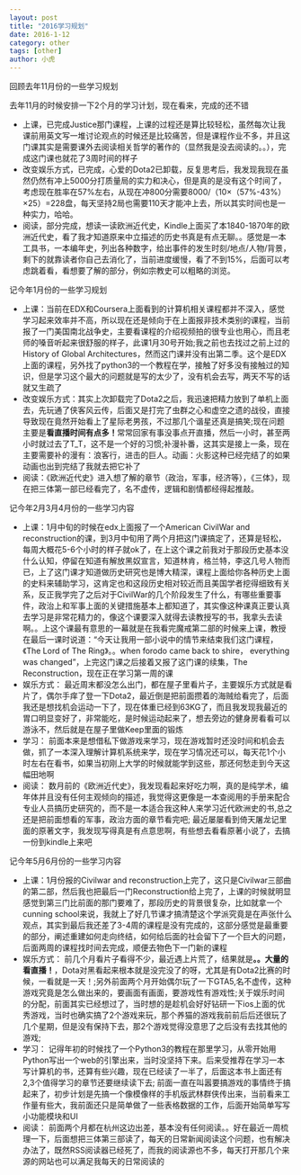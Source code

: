 ```yaml
---
layout: post
title: "2016学习规划"
date: 2016-1-12
category: other
tags: [other]
author: 小虎
---
```



回顾去年11月份的一些学习规划

去年11月的时候安排一下2个月的学习计划，现在看来，完成的还不错

+ 上课，已完成Justice那门课程，上课的过程还是算比较轻松，虽然每次让我课前用英文写一堆讨论观点的时候还是比较痛苦，但是课程作业不多，并且这门课其实是需要课外去阅读相关哲学的著作的（显然我是没去阅读的。。），完成这门课也就花了3周时间的样子
+ 改变娱乐方式，已完成，心爱的Dota2已卸载，反复思考后，我发现我现在虽然仍然有冲上5000分打质量局的实力和决心，但是真的是没有这个时间了，考虑现在胜率在57%左右，从现在冲800分需要8000/（10×（57%-43%）×25）=228盘，每天坚持2局也需要110天才能冲上去，所以其实时间也是一种实力，哈哈。
+ 阅读，部分完成，想读一读欧洲近代史，Kindle上面买了本1840-1870年的欧洲近代史，看了我才知道原来中立描述的历史书真是有点无聊。。感觉是一本工具书，一本编年史，列出各种数字，给出事件的发生时刻/地点/人物/背景，剩下的就靠读者你自己去消化了，当前进度缓慢，看了不到15%，后面可以考虑跳着看，看想要了解的部分，例如宗教史可以粗略的浏览。

记今年1月份的一些学习规划

+ 上课：当前在EDX和Coursera上面看到的计算机相关课程都并不深入，感觉学习起来效率并不高，所以现在还是倾向于在上面报非技术类别的课程，当前报了一门美国南北战争史，主要看课程的介绍视频拍的很专业也用心，而且老师的嗓音听起来很舒服的样子，此课1月30号开始;我之前也去找过之前上过的History of Global Architectures，然而这门课并没有出第二季。这个是EDX上面的课程，另外找了python3的一个教程在学，接触了好多没有接触过的知识，但是学习这个最大的问题就是写的太少了，没有机会去写，两天不写的话就又生疏了
+ 改变娱乐方式：其实上次卸载完了Dota2之后，我迅速把精力放到了单机上面去，先玩通了侠客风云传，后面又是打完了虫群之心和虚空之遗的战役，直接导致现在竟然开始看上了星际老男孩，不过那几个谐星还真是搞笑;现在问题主要是<b>看直播时间有点多！</b>常常回家有事没事点开直播，然后一小时，甚至两小时就过去了T_T，这不是一个好的习惯;补漫补番，这其实是接上一条，现在主要需要补的漫有：浪客行，进击的巨人。动画：火影这种已经完结了的如果动画也出到完结了我就去把它补了
+ 阅读：《欧洲近代史》进入想了解的章节（政治，军事，经济等），《三体》，现在把三体第一部已经看完了，名不虚传，逻辑和剧情都经得起推敲。

记今年2月3月4月份的一些学习内容

+ 上课：1月中旬的时候在edx上面报了一个American CivilWar and reconstruction的课，到3月中旬用了两个月把这门课搞定了，还算是轻松，每周大概花5-6个小时的样子就ok了，在上这个课之前我对于那段历史基本没什么认知，停留在知道有解放黑奴宣言，知道林肯，格兰特，李这几号人物而已，上了这门课才知道做历史研究也是博大精深，课程上面给你各种历史上面的史料来辅助学习，这肯定也和这段历史相对较近而且美国学者挖得细致有关系，反正我学完了之后对于CivilWar的几个阶段发生了什么，有哪些重要事件，政治上和军事上面的关键措施基本上都知道了，其实像这种课真正要认真去学习是非常花精力的，像这个课要深入就得去读教授写的书，我拿头去读啊。。上这个课最有意思的一幕就是在我看完魔戒第二部的时候来上课，教授在最后一课时说道：“今天让我用一部小说中的情节来结束我们这门课程，《The Lord of The Ring》。。when forodo came back to shire， everything was changed”，上完这门课之后接着又报了这门课的续集，The Reconstruction，现在正在学习第一周的课
+ 娱乐方式： 最近周末都没怎么出门，都在屋子里看片子，主要娱乐方式就是看片了，偶尔手痒了登一下Dota2，最近倒是把前面攒着的海贼给看完了，后面我还是想找机会运动一下了，现在体重已经到63KG了，而且我发现我最近的胃口明显变好了，非常能吃，是时候运动起来了，想去旁边的健身房看看可以游泳不，然后就是在屋子里做Keep里面的锻炼
+ 学习： 前面本来是想借私下做游戏来学习，现在游戏暂时还没时间和机会去做，抓了一本深入理解计算机系统来学，现在学习情况还可以，每天花1个小时左右在看书，如果当初刚上大学的时候就能学到这些，那还何愁走到今天这幅田地啊
+ 阅读： 数月前的《欧洲近代史》，我发现看起来好吃力啊，真的是纯学术，编年体并且没有任何主观倾向的描述，我觉得这更像是一本查阅用的手册来配合专业人员搞历史研究的，而不是一本适合我这种人来学习近代欧洲史的书,总之还是把前面想看的军事，政治方面的章节看完吧; 最近屡屡看到倚天屠龙记里面的原著文字，我发现写得真是有点意思啊，有些想去看看原著小说了，去搞一份到kindle上来吧

记今年5月6月份的一些学习内容

+ 上课：1月份报的Civilwar and reconstruction上完了，这只是Civilwar三部曲的第二部，然后我也把最后一门Reconstruction给上完了，上课的时候就明显感觉到第三门比前面的那门要难了，那段历史的背景很复杂，比如就拿一个cunning school来说，我就上了好几节课才搞清楚这个学派究竟是在声张什么观点，其实到最后我还差了3-4周的课程是没有完成的，这部分感觉是最重要的部分，阐述重建如何走向终结，如何给后面的社会留下了一个巨大的问题，后面两周的课程找时间去完成，顺便去物色下一门新的课程
+ 娱乐方式： 前几个月看片子看得不少，最近遇上片荒了，结果就是<b>。。大量的看直播！</b>，Dota对黑看起来根本就是没完没了的呀，尤其是有Dota2比赛的时候，一看就是一天！;另外前面两个月开始偶尔玩了一下GTA5,名不虚传，这种游戏究竟是怎么做出来的，要画面有画面，要游戏性有游戏性;关于娱乐时间的分配，前面其实已经想过了，当时想的是趁机会好好钻研一下ios上面的优秀游戏，当时也确实搞了2个游戏来玩，那个养猫的游戏我前前后后还很玩了几个星期，但是没有保持下去，那2个游戏觉得没意思了之后没有去找其他的游戏; 
+ 学习： 记得年初的时候找了一个Python3的教程在那里学习，从零开始用Python写出一个web的引擎出来，当时没坚持下来。后来受推荐在学习一本写计算机的书，还算有些兴趣，现在已经读了一半了，后面这本书上面还有2,3个值得学习的章节还要继续读下去; 前面一直在叫嚣要搞游戏的事情终于搞起来了，初步计划是先搞一个像模像样的手机版武林群侠传出来，当前看来工作量有些大，我前面还只是简单做了一些表格数据的工作，后面开始简单写写小功能模块和UI
+ 阅读： 前面两个月都在杭州这边出差，基本没有任何阅读。。好在最近一周梳理一下，后面想把三体第三部读了，每天的日常新闻阅读这个问题，也有解决办法了，既然RSS阅读器已经死了，而我的阅读源也不多，每天打开那几个来源的网站也可以满足我每天的日常阅读的

